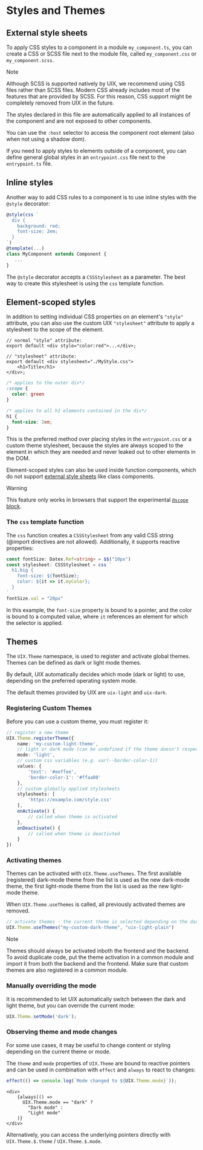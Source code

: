 # Styles and Themes

## External style sheets

To apply CSS styles to a component in a module `my_component.ts`, you can create a CSS or SCSS file next to the module file, called `my_component.css` or `my_component.scss`. 

> [!NOTE]
> Although SCSS is supported natively by UIX, we recommend using CSS files rather than SCSS files.
> Modern CSS already includes most of the features that are provided by SCSS.
> For this reason, CSS support might be completely removed from UIX in the future.

The styles declared in this file are automatically applied to all instances of the component and are not exposed to other components.

You can use the `:host` selector to access the component root element (also when not using a shadow dom).

If you need to apply styles to elements outside of a component,
you can define general global styles in an `entrypoint.css` file next to the `entrypoint.ts` file.

## Inline styles

Another way to add CSS rules to a component is to use inline styles with the `@style` decorator:

```ts
@style(css `
  div {
    background: red;
    font-size: 2em;
  }
`)
@template(...)
class MyComponent extends Component {
   ...
}
```

The `@style` decorator accepts a `CSSStylesheet` as a parameter.
The best way to create this stylesheet is using the `css` template function.


## Element-scoped styles

In addition to setting individual CSS properties on an element's `"style"` attribute, you can also use the custom UIX `"stylesheet"` attribute to apply a stylesheet to the scope of the element.

```tsx
// normal "style" attribute:
export default <div style="color:red">...</div>;

// "stylesheet" attribute:
export default <div stylesheet="./MyStyle.css">  
    <h1>Title</h1>
</div>;
```
```css title="MyStyle.css" icon="fa-file"
/* applies to the outer div*/
:scope {
  color: green
}

/* applies to all h1 elements contained in the div*/
h1 {
  font-size: 2em;
}
```

This is the preferred method over placing styles in the `entrypoint.css` or a custom theme stylesheet, because the styles are always scoped to the element in which they are needed and never leaked out to
other elements in the DOM.

Element-scoped styles can also be used inside function components, which do not support [external style sheets](#external-style-sheets) like class components.

> [!WARNING]
> This feature only works in browsers that support the experimental [`@scope` block](https://developer.mozilla.org/en-US/docs/Web/CSS/@scope#browser_compatibility).


### The `css` template function

The `css` function creates a `CSSStylesheet` from any valid CSS string (@import directives are not allowed). Additionally, it supports reactive properties:

```ts
const fontSize: Datex.Ref<string> = $$("10px")
const stylesheet: CSSStylesheet = css `
  h1.big {
    font-size: ${fontSize};
    color: ${it => it.myColor};
  }
`
fontSize.val = "20px"
```

In this example, the `font-size` property is bound to a pointer, and the color is bound to a computed value, where `it` references an element for which the selector is applied.


## Themes

The `UIX.Theme` namespace, is used to register and activate global themes. Themes can be defined as dark or light mode themes.

By default, UIX automatically decides which mode (dark or light) to use, depending on the preferred operating system mode.

The default themes provided by UIX are `uix-light` and `uix-dark`.

### Registering Custom Themes

Before you can use a custom theme, you must register it:

```ts
// register a new theme
UIX.Theme.registerTheme({
    name: 'my-custom-light-theme',
    // light or dark mode (can be undefined if the theme doesn't respect dark/light mode preferences)
    mode: 'light', 
    // custom css variables (e.g. var(--border-color-1))
    values: {
        'text': '#eeffee',
        'border-color-1': '#ffaa00'
    },
    // custom globally applied stylesheets
    stylesheets: [
        'https://example.com/style.css'
    ],
    onActivate() {
        // called when theme is activated
    },
    onDeactivate() {
        // called when theme is deactivted
    }
})
```
### Activating themes

Themes can be activated with `UIX.Theme.useThemes`.
The first available (registered) dark-mode theme from the list is used
as the new dark-mode theme, the first light-mode theme from the list is used as the new light-mode theme.

When `UIX.Theme.useThemes` is called, all previously activated themes are removed.

```ts 
// activate themes - the current theme is selected depending on the dark/light mode preference
UIX.Theme.useThemes("my-custom-dark-theme", "uix-light-plain")
```

> [!NOTE]
> Themes should always be activated  inboth the frontend and the backend. 
> To avoid duplicate code, put the theme activation in a common module and import it from both the backend and the frontend. Make sure that custom themes are also registered in a common module. 

### Manually overriding the mode

It is recommended to let UIX automatically switch between the dark and light theme, but you can override the current mode:

```ts
UIX.Theme.setMode('dark');
```

### Observing theme and mode changes

For some use cases, it may be useful to change content or styling depending on the current theme or mode.

The `theme` and `mode` properties of `UIX.Theme` are bound to reactive pointers and can be used in combination with `effect` and `always` to react to changes:

```ts
effect(() => console.log(`Mode changed to ${UIX.Theme.mode}`));
```

```tsx
<div>
    {always(() =>
      UIX.Theme.mode == "dark" ?
        "Dark mode" :
        "Light mode"
    )}
</div>
```

Alternatively, you can access the underlying pointers directly with `UIX.Theme.$.theme` / `UIX.Theme.$.mode`.
